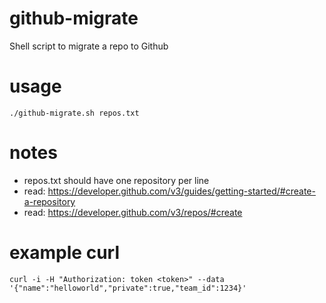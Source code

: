 # github-migrate
Shell script to migrate a repo to Github


# usage
```
./github-migrate.sh repos.txt
```


# notes
- repos.txt should have one repository per line
- read: https://developer.github.com/v3/guides/getting-started/#create-a-repository
- read: https://developer.github.com/v3/repos/#create
 
 
# example curl 
``` 
curl -i -H "Authorization: token <token>" --data '{"name":"helloworld","private":true,"team_id":1234}' 
```
